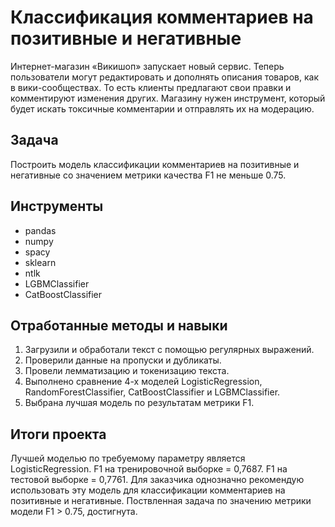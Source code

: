 # Классификация комментариев на позитивные и негативные

Интернет-магазин «Викишоп» запускает новый сервис. Теперь пользователи могут редактировать и дополнять описания товаров, как в вики-сообществах. То есть клиенты предлагают свои правки и комментируют изменения других. Магазину нужен инструмент, который будет искать токсичные комментарии и отправлять их на модерацию. 

## Задача

Построить модель классификации комментариев на позитивные и негативные со значением метрики качества F1 не меньше 0.75. 

## Инструменты

- pandas
- numpy
- spacy
- sklearn
- ntlk
- LGBMClassifier
- CatBoostClassifier

## Отработанные методы и навыки
1. Загрузили и обработали текст с помощью регулярных выражений.
2. Проверили данные на пропуски и дубликаты. 
3. Провели лемматизацию и токенизацию текста. 
4. Выполнено сравнение 4-х моделей LogisticRegression, RandomForestClassifier, CatBoostClassifier и LGBMClassifier.
5. Выбрана лучшая модель по результатам метрики F1.

## Итоги проекта

Лучшей моделью по требуемому параметру является LogisticRegression. F1 на тренировочной выборке = 0,7687. F1 на тестовой выборке = 0,7761. Для заказчика однозначно рекомендую использовать эту модель для классификации комментариев на позитивные и негативные. Поствленная задача по значению метрики модели F1 > 0.75, достигнута. 

```python

